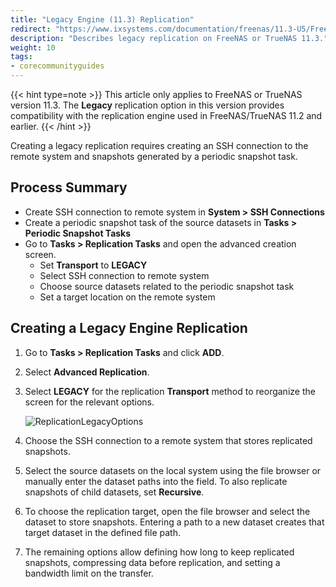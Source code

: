 ```yaml
---
title: "Legacy Engine (11.3) Replication"
redirect: "https://www.ixsystems.com/documentation/freenas/11.3-U5/FreeNAS-11.3-U5-User-Guide_screen.pdf"
description: "Describes legacy replication on FreeNAS or TrueNAS 11.3."
weight: 10
tags:
- corecommunityguides
---
```


{{< hint type=note >}}
This article only applies to FreeNAS or TrueNAS version 11.3.
The **Legacy** replication option in this version provides compatibility with the replication engine used in FreeNAS/TrueNAS 11.2 and earlier.
{{< /hint >}}

Creating a legacy replication requires creating an SSH connection to the remote system and snapshots generated by a periodic snapshot task.

## Process Summary

* Create SSH connection to remote system in **System > SSH Connections**
* Create a periodic snapshot task of the source datasets in **Tasks > Periodic Snapshot Tasks**
* Go to **Tasks > Replication Tasks** and open the advanced creation screen.
  * Set **Transport** to **LEGACY**
  * Select SSH connection to remote system
  * Choose source datasets related to the periodic snapshot task
  * Set a target location on the remote system

## Creating a Legacy Engine Replication

1. Go to **Tasks > Replication Tasks** and click **ADD**.
2. Select **Advanced Replication**.
3. Select **LEGACY** for the replication **Transport** method to reorganize the screen for the relevant options.

   ![ReplicationLegacyOptions](/images/CORE/Tasks/TasksReplicationLegacy.png "Legacy Replication Options")

4. Choose the SSH connection to a remote system that stores replicated snapshots.
5. Select the source datasets on the local system using the file browser or manually enter the dataset paths into the field.
   To also replicate snapshots of child datasets, set **Recursive**.
6. To choose the replication target, open the file browser and select the dataset to store snapshots.
   Entering a path to a new dataset creates that target dataset in the defined file path.
7. The remaining options allow defining how long to keep replicated snapshots, compressing data before replication, and setting a bandwidth limit on the transfer.
